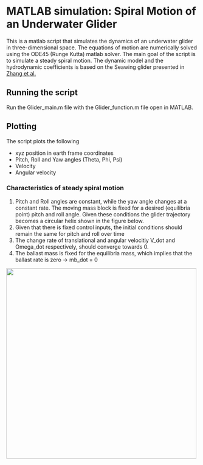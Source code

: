 # MATLAB simulation:  Spiral Motion of an Underwater Glider

This is a matlab script that simulates the dynamics of an underwater glider in three-dimensional space. The equations of motion are numerically solved using the ODE45 (Runge Kutta) matlab solver.
The main goal of the script is to simulate a steady spiral motion.
 The dynamic model and the hydrodynamic coefficients is based on the Seawing glider presented in [Zhang et al.](https://www.researchgate.net/publication/256817942_Spiraling_motion_of_underwater_gliders_Modeling_analysis_and_experimental_results) 

## Running the script
Run the Glider_main.m file with the Glider_function.m file open in MATLAB. 

## Plotting
The script plots the following

* xyz position in earth frame coordinates
* Pitch, Roll and Yaw angles (Theta, Phi, Psi)
* Velocity
* Angular velocity

### Characteristics of steady spiral motion

1. Pitch and Roll angles are constant, while the yaw angle changes at a constant rate. The moving mass block is fixed for a desired (equilibria point) pitch and roll angle. Given these conditions the glider trajectory becomes a circular helix shown in the figure below.
2. Given that there is fixed control inputs, the initial conditions should remain the same for pitch and roll over time 
3. The change rate of translational and angular velocitiy V_dot and Omega_dot respectively, should converge towards 0.
4. The ballast mass is fixed for the equilibria mass, which implies that the ballast rate is zero -> mb_dot = 0


<img src="https://user-images.githubusercontent.com/59923925/78356409-cc90f500-75af-11ea-978f-1beea733b0b1.png" width="500" height="500">

